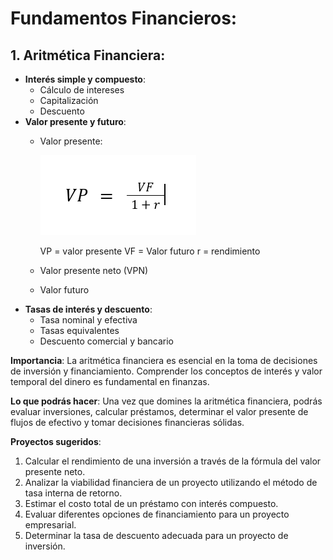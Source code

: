 # Fundamentos Financieros:

## 1. **Aritmética Financiera**:
   - **Interés simple y compuesto**:
     - Cálculo de intereses
     - Capitalización
     - Descuento
   - **Valor presente y futuro**:
     - Valor presente:
       
       ![formula de valor presente](https://github.com/maadpeal/quants/blob/main/imagenes/valor_presente.png)
       
       VP = valor presente
       VF = Valor futuro
       r = rendimiento
     - Valor presente neto (VPN)
     - Valor futuro
   - **Tasas de interés y descuento**:
     - Tasa nominal y efectiva
     - Tasas equivalentes
     - Descuento comercial y bancario

   **Importancia**: La aritmética financiera es esencial en la toma de decisiones de inversión y financiamiento. Comprender los conceptos de interés y valor temporal del dinero es fundamental en finanzas.

   **Lo que podrás hacer**: Una vez que domines la aritmética financiera, podrás evaluar inversiones, calcular préstamos, determinar el valor presente de flujos de efectivo y tomar decisiones financieras sólidas.

   **Proyectos sugeridos**:
   1. Calcular el rendimiento de una inversión a través de la fórmula del valor presente neto.
   2. Analizar la viabilidad financiera de un proyecto utilizando el método de tasa interna de retorno.
   3. Estimar el costo total de un préstamo con interés compuesto.
   4. Evaluar diferentes opciones de financiamiento para un proyecto empresarial.
   5. Determinar la tasa de descuento adecuada para un proyecto de inversión.


